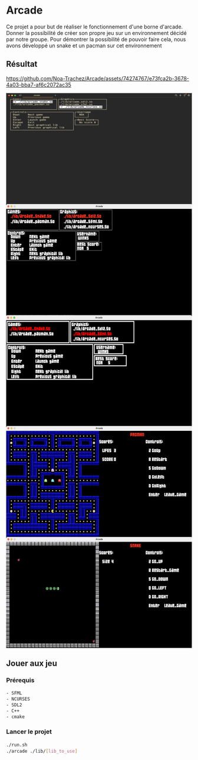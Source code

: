 # Arcade

Ce projet a pour but de réaliser le fonctionnement d'une borne d'arcade.
Donner la possibilité de créer son propre jeu sur un environnement décidé par notre groupe.
Pour démontrer la possibilité de pouvoir faire cela, nous avons développé un snake et un pacman sur cet environnement

## Résultat

https://github.com/Noa-Trachez/Arcade/assets/74274767/e73fca2b-3678-4a03-bba7-af6c2072ac35

<div style="display: flex; flex-wrap: wrap">
    <img src="/images/menu_ncurse.png" width=600 height=300 />
    <img src="/images/menu_sdl2.png" width=600 height=300 />
    <img src="/images/menu_sfml.png" width=600 height=300 />
    <img src="/images/pacman.png" width=600 height=300 />
    <img src="/images/snake.png" width=600 height=300 />
</div>

## Jouer aux jeu


### Prérequis
    - SFML
    - NCURSES
    - SDL2
    - C++
    - cmake

### Lancer le projet
```bash
./run.sh
./arcade ./lib/[lib_to_use]
```
